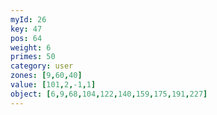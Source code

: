 ```yaml
---
myId: 26
key: 47
pos: 64
weight: 6
primes: 50
category: user
zones: [9,60,40]
value: [101,2,-1,1]
object: [6,9,68,104,122,140,159,175,191,227]
---
```

